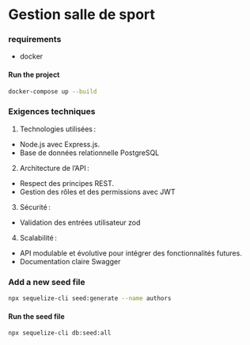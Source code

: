 # Gestion salle de sport

### requirements
- docker

#### Run the project
```bash
docker-compose up --build
```

### Exigences techniques
1.	Technologies utilisées :
 - Node.js avec Express.js. 
 - Base de données relationnelle PostgreSQL
2.	Architecture de l’API :
 - Respect des principes REST.
 - Gestion des rôles et des permissions avec JWT
3.	Sécurité :
 - Validation des entrées utilisateur zod
4.	Scalabilité :
 - API modulable et évolutive pour intégrer des fonctionnalités futures.
 - Documentation claire Swagger

### Add a new seed file
```bash
npx sequelize-cli seed:generate --name authors
```

#### Run the seed file
```bash
npx sequelize-cli db:seed:all
```
